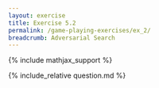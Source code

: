 ```yaml
---
layout: exercise
title: Exercise 5.2
permalink: /game-playing-exercises/ex_2/
breadcrumb: Adversarial Search
---
```


{% include mathjax_support %}

<div><i class="arrow-up loader" data-chapter="game-playing-exercises" data-exercise="ex_2" data-rating="0"></i></div>
{% include_relative question.md %}
